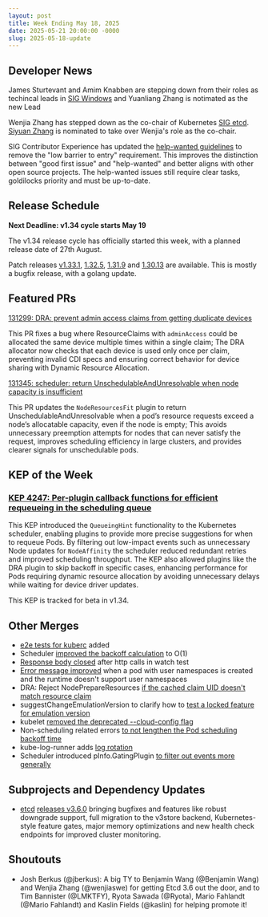 ```yaml
---
layout: post
title: Week Ending May 18, 2025
date: 2025-05-21 20:00:00 -0000
slug: 2025-05-18-update
---
```


## Developer News

James Sturtevant and Amim Knabben are stepping down from their roles as techincal leads in [SIG Windows](https://github.com/kubernetes/community/tree/master/sig-windows) and Yuanliang Zhang is notimated as the new Lead

Wenjia Zhang has stepped down as the co-chair of Kubernetes [SIG etcd](https://github.com/kubernetes/community/blob/master/sig-etcd/README.md). [Siyuan Zhang](https://github.com/siyuanfoundation) is nominated to take over Wenjia's role as the co-chair.

SIG Contributor Experience has updated the [help-wanted guidelines](https://github.com/kubernetes/community/pull/8447) to remove the "low barrier to entry" requirement. This improves the distinction between "good first issue" and "help-wanted" and better aligns with other open source projects. The help-wanted issues still require clear tasks, goldilocks priority and must be up-to-date.

## Release Schedule

**Next Deadline: v1.34 cycle starts May 19**

The v1.34 release cycle has officially started this week, with a planned release date of 27th August. 

Patch releases [v1.33.1](https://github.com/kubernetes/kubernetes/blob/master/CHANGELOG/CHANGELOG-1.33.md), [1.32.5](https://github.com/kubernetes/kubernetes/blob/master/CHANGELOG/CHANGELOG-1.32.md), [1.31.9](https://github.com/kubernetes/kubernetes/blob/master/CHANGELOG/CHANGELOG-1.31.md) and [1.30.13](https://github.com/kubernetes/kubernetes/blob/master/CHANGELOG/CHANGELOG-1.30.md) are available. This is mostly a bugfix release, with a golang update.

## Featured PRs

[131299: DRA: prevent admin access claims from getting duplicate devices](https://github.com/kubernetes/kubernetes/pull/131299)

This PR fixes a bug where ResourceClaims with `adminAccess` could be allocated the same device multiple times within a single claim; The DRA allocator now checks that each device is used only once per claim, preventing invalid CDI specs and ensuring correct behavior for device sharing with Dynamic Resource Allocation.

[131345: scheduler: return UnschedulableAndUnresolvable when node capacity is insufficient](https://github.com/kubernetes/kubernetes/pull/131345)

This PR updates the `NodeResourcesFit` plugin to return UnschedulableAndUnresolvable when a pod’s resource requests exceed a node’s allocatable capacity, even if the node is empty; This avoids unnecessary preemption attempts for nodes that can never satisfy the request, improves scheduling efficiency in large clusters, and provides clearer signals for unschedulable pods.

## KEP of the Week

### [KEP 4247: Per-plugin callback functions for efficient requeueing in the scheduling queue](https://github.com/kubernetes/enhancements/blob/master/keps/sig-scheduling/4247-queueinghint/README.md)

This KEP introduced the `QueueingHint` functionality to the Kubernetes scheduler, enabling plugins to provide more precise suggestions for when to requeue Pods. By filtering out low-impact events such as unnecessary Node updates for `NodeAffinity` the scheduler reduced redundant retries and improved scheduling throughput. The KEP also allowed plugins like the DRA plugin to skip backoff in specific cases, enhancing performance for Pods requiring dynamic resource allocation by avoiding unnecessary delays while waiting for device driver updates.

This KEP is tracked for beta in v1.34.

## Other Merges

* [e2e tests for kuberc](https://github.com/kubernetes/kubernetes/pull/131757) added
* Scheduler [improved the backoff calculation](https://github.com/kubernetes/kubernetes/pull/131714) to O(1)
* [Response body closed](https://github.com/kubernetes/kubernetes/pull/131706) after http calls in watch test
* [Error message improved](https://github.com/kubernetes/kubernetes/pull/131623) when a pod with user namespaces is created and the runtime doesn't support user namespaces
* DRA: Reject NodePrepareResources [if the cached claim UID doesn't match resource claim](https://github.com/kubernetes/kubernetes/pull/131617)
* suggestChangeEmulationVersion to clarify how to [test a locked feature for emulation version](https://github.com/kubernetes/kubernetes/pull/131166)
* kubelet [removed the deprecated --cloud-config flag](https://github.com/kubernetes/kubernetes/pull/130161)
* Non-scheduling related errors [to not lengthen the Pod scheduling backoff time](https://github.com/kubernetes/kubernetes/pull/128748)
* kube-log-runner adds [log rotation](https://github.com/kubernetes/kubernetes/pull/127667)
* Scheduler introduced pInfo.GatingPlugin [to filter out events more generally](https://github.com/kubernetes/kubernetes/pull/127180/files)

## Subprojects and Dependency Updates

* [etcd](https://github.com/etcd-io/etcd) [releases v3.6.0](https://github.com/etcd-io/etcd/releases/tag/v3.6.0) bringing bugfixes and features like robust downgrade support, full migration to the v3store backend, Kubernetes-style feature gates, major memory optimizations and new health check endpoints for improved cluster monitoring.

## Shoutouts

* Josh Berkus (@jberkus): A big TY to Benjamin Wang (@Benjamin Wang) and Wenjia Zhang (@wenjiaswe) for getting Etcd 3.6 out the door, and to Tim Bannister (@LMKTFY), Ryota Sawada (@Ryota), Mario Fahlandt (@Mario Fahlandt) and Kaslin Fields (@kaslin) for helping promote it!
